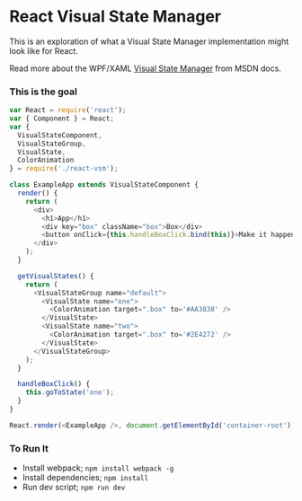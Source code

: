 React Visual State Manager
===

This is an exploration of what a Visual State Manager implementation might look like for React.

Read more about the WPF/XAML [Visual State Manager](https://msdn.microsoft.com/en-us/library/system.windows.visualstatemanager(v=vs.110).aspx#Examples) from MSDN docs.

### This is the goal

```js
var React = require('react');
var { Component } = React;
var {
  VisualStateComponent,
  VisualStateGroup,
  VisualState,
  ColorAnimation
} = require('./react-vsm');

class ExampleApp extends VisualStateComponent {
  render() {
    return (
      <div>
        <h1>App</h1>
        <div key="box" className="box">Box</div>
        <button onClick={this.handleBoxClick.bind(this)}>Make it happen</button>
      </div>
    );
  }

  getVisualStates() {
    return (
      <VisualStateGroup name="default">
        <VisualState name="one">
          <ColorAnimation target=".box" to='#AA3838' />
        </VisualState>
        <VisualState name="two">
          <ColorAnimation target=".box" to='#2E4272' />
        </VisualState>
      </VisualStateGroup>
    );
  }

  handleBoxClick() {
    this.goToState('one');
  }
}

React.render(<ExampleApp />, document.getElementById('container-root'));
```

### To Run It

- Install webpack; `npm install webpack -g`
- Install dependencies; `npm install`
- Run dev script; `npm run dev`